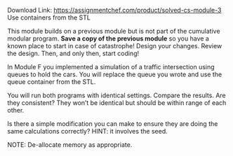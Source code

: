 Download Link: https://assignmentchef.com/product/solved-cs-module-3
<br>
Use  containers  from  the   STL

This  module builds    on    a    previous   module    but    is   not  part   of     the    cumulative modular  program.   <strong>Save    a     copy    of          the       previous     module</strong>  so          you       have     a   known    place  to  start     in   case     of  catastrophe!     Design    your     changes.  Review  the   design.  Then,   and   only      then,    start     coding!




In Module F you implemented a simulation of a traffic intersection using queues to hold the cars.  You will replace the queue you wrote and use the queue container from the STL.




You will run both programs with identical settings.  Compare the results.  Are they consistent?  They won’t be identical but should be within range of each other.




Is there a simple modification you can make to ensure they are doing the same calculations correctly?  HINT: it involves the seed.




NOTE:  De-allocate memory as appropriate.


